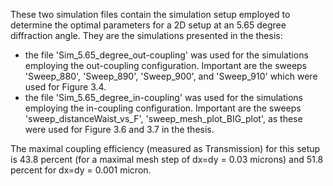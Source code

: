 These two simulation files contain the simulation setup employed to determine the optimal parameters for a 2D setup at an 5.65 degree diffraction angle.
They are the simulations presented in the thesis:
- the file 'Sim_5.65_degree_out-coupling' was used for the simulations employing the out-coupling configuration. Important are the sweeps 'Sweep_880', 'Sweep_890', 'Sweep_900', and 'Sweep_910' which were used for Figure 3.4.
- the file 'Sim_5.65_degree_in-coupling' was used for the simulations employing the in-coupling configuration. Important are the sweeps 'sweep_distanceWaist_vs_F', 'sweep_mesh_plot_BIG_plot', as these were used for Figure 3.6 and 3.7 in the thesis.

The maximal coupling efficiency (measured as Transmission) for this setup is 43.8 percent (for a maximal mesh step of dx=dy = 0.03 microns) and 51.8 percent for dx=dy = 0.001 micron.
